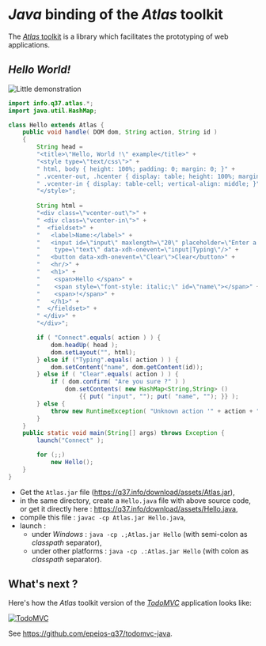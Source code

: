 # *Java* binding of the *Atlas* toolkit

The [*Atlas* toolkit](https://atlastk.org/) is a library which facilitates the prototyping of web applications.

## *Hello World!*

![Little demonstration](http://q37.info/download/assets/Hello.gif "A basic example")

```Java
import info.q37.atlas.*;
import java.util.HashMap;

class Hello extends Atlas {
	public void handle( DOM dom, String action, String id )
	{
		String head = 
		"<title>\"Hello, World !\" example</title>" +
		"<style type=\"text/css\">" +
		" html, body { height: 100%; padding: 0; margin: 0; }" +
		" .vcenter-out, .hcenter { display: table; height: 100%; margin: auto; }" +
		" .vcenter-in { display: table-cell; vertical-align: middle; }" +
		"</style>";
	
		String html = 
		"<div class=\"vcenter-out\">" +
		" <div class=\"vcenter-in\">" +
		"  <fieldset>" +
		"   <label>Name:</label>" +
		"   <input id=\"input\" maxlength=\"20\" placeholder=\"Enter a name here\"'" +
		"	 type=\"text\" data-xdh-onevent=\"input|Typing\"/>" +
		"   <button data-xdh-onevent=\"Clear\">Clear</button>" +
		"   <hr/>" +
		"   <h1>" +
		"    <span>Hello </span>" +
		"    <span style=\"font-style: italic;\" id=\"name\"></span>" +
		"    <span>!</span>" +
		"   </h1>" +
		"  </fieldset>" +
		" </div>" +
		"</div>";

		if ( "Connect".equals( action ) ) {
			dom.headUp( head );
			dom.setLayout("", html);
		} else if ("Typing".equals( action ) ) {
			dom.setContent("name", dom.getContent(id));
		} else if ( "Clear".equals( action ) ) {
			if ( dom.confirm( "Are you sure ?" ) )
				dom.setContents( new HashMap<String,String> ()
					{{ put( "input", ""); put( "name", ""); }} );
		} else {
			throw new RuntimeException( "Unknown action '" + action + "' !!!");
		}
	}
	public static void main(String[] args) throws Exception {
		launch("Connect" );

		for (;;)
			new Hello();
	}
}
```

- Get the `Atlas.jar` file (https://q37.info/download/assets/Atlas.jar),
- in the same directory, create a `Hello.java` file with above source code, or get it directly here : <https://q37.info/download/assets/Hello.java>,
- compile this file : `javac -cp Atlas.jar Hello.java`,
- launch :
  - under *Windows* : `java -cp .;Atlas.jar Hello` (with semi-colon as *classpath* separator),
  - under other platforms : `java -cp .:Atlas.jar Hello` (with colon as *classpath* separator).

## What's next ?

Here's how the *Atlas* toolkit version of the [*TodoMVC*](http://todomvc.com/) application looks like: 

[![TodoMVC](http://q37.info/download/TodoMVC.gif "The TodoMVC application made with the Atlas toolkit")](https://github.com/epeios-q37/todomvc-java)

See <https://github.com/epeios-q37/todomvc-java>.